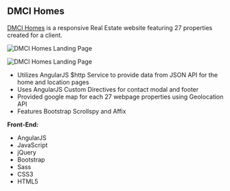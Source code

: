 
**DMCI Homes**
--------------------

[DMCI Homes](http://www.dmcicondomanila.com/) is a responsive Real Estate website featuring 27 properties created for a client.

![DMCI Homes Landing Page](http://www.bernadetteengleman.com/img/portfolio/dmcithumbnail.jpg)

![DMCI Homes Landing Page](http://www.bernadetteengleman.com/img/portfolio/dmcithumbnail2.jpg)

 - Utilizes AngularJS $http Service to provide data from JSON API for the home and location pages
 - Uses AngularJS Custom Directives for contact modal and footer
 - Provided google map for each 27 webpage properties using Geolocation API
 - Features Bootstrap Scrollspy and Affix


**Front-End:**

 - AngularJS
 - JavaScript
 - jQuery 
 - Bootstrap
 - Sass
 - CSS3
 - HTML5
